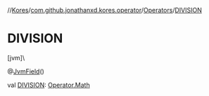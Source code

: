 //[Kores](../../../index.md)/[com.github.jonathanxd.kores.operator](../index.md)/[Operators](index.md)/[DIVISION](-d-i-v-i-s-i-o-n.md)

# DIVISION

[jvm]\

@[JvmField](https://kotlinlang.org/api/latest/jvm/stdlib/kotlin.jvm/-jvm-field/index.html)()

val [DIVISION](-d-i-v-i-s-i-o-n.md): [Operator.Math](../-operator/-math/index.md)

